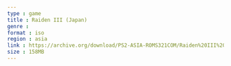 ```yaml
---
type : game
title : Raiden III (Japan)
genre : 
format : iso
region : asia
link : https://archive.org/download/PS2-ASIA-ROMS321COM/Raiden%20III%20%28Japan%29.7z
size : 158MB
---
```

